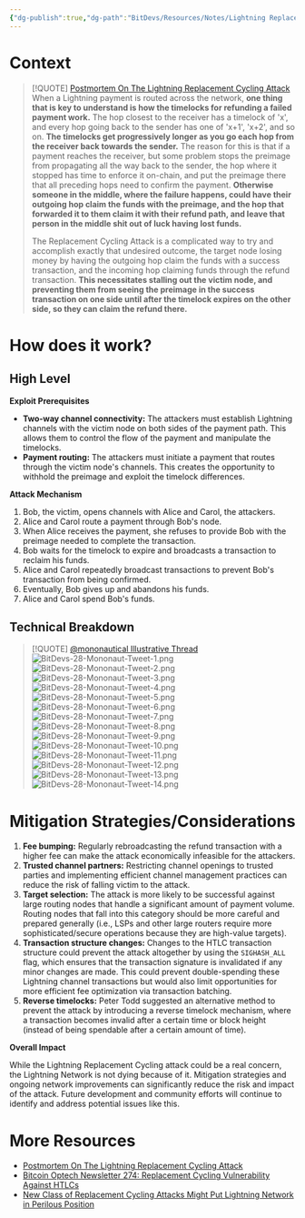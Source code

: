 ```yaml
---
{"dg-publish":true,"dg-path":"BitDevs/Resources/Notes/Lightning Replacement Cycling Attack.md","permalink":"/bit-devs/resources/notes/lightning-replacement-cycling-attack/","title":"Lightning Replacement Cycling Attack","tags":["bitdevs","bitcoin","socratic-28","lightning","vulnerability"],"noteIcon":"3","created":"2023-11-16T19:35:10.427-10:00","updated":"2023-11-19T22:34:52.456-10:00"}
---
```




# Context

> [!QUOTE] [Postmortem On The Lightning Replacement Cycling Attack](https://bitcoinmagazine.com/technical/postmortem-on-the-lightning-replacement-cycling-attack)
> When a Lightning payment is routed across the network, **one thing that is key to understand is how the timelocks for refunding a failed payment work.** The hop closest to the receiver has a timelock of 'x', and every hop going back to the sender has one of 'x+1', 'x+2', and so on. **The timelocks get progressively longer as you go each hop from the receiver back towards the sender.** The reason for this is that if a payment reaches the receiver, but some problem stops the preimage from propagating all the way back to the sender, the hop where it stopped has time to enforce it on-chain, and put the preimage there that all preceding hops need to confirm the payment. **Otherwise someone in the middle, where the failure happens, could have their outgoing hop claim the funds with the preimage, and the hop that forwarded it to them claim it with their refund path, and leave that person in the middle shit out of luck having lost funds.**
> 
> The Replacement Cycling Attack is a complicated way to try and accomplish exactly that undesired outcome, the target node losing money by having the outgoing hop claim the funds with a success transaction, and the incoming hop claiming funds through the refund transaction. **This necessitates stalling out the victim node, and preventing them from seeing the preimage in the success transaction on one side until after the timelock expires on the other side, so they can claim the refund there.**

# How does it work?

## High Level

**Exploit Prerequisites**

- **Two-way channel connectivity:** The attackers must establish Lightning channels with the victim node on both sides of the payment path. This allows them to control the flow of the payment and manipulate the timelocks.
- **Payment routing:** The attackers must initiate a payment that routes through the victim node's channels. This creates the opportunity to withhold the preimage and exploit the timelock differences.

**Attack Mechanism**

1. Bob, the victim, opens channels with Alice and Carol, the attackers.
2. Alice and Carol route a payment through Bob's node.
3. When Alice receives the payment, she refuses to provide Bob with the preimage needed to complete the transaction.
4. Bob waits for the timelock to expire and broadcasts a transaction to reclaim his funds.
5. Alice and Carol repeatedly broadcast transactions to prevent Bob's transaction from being confirmed.
6. Eventually, Bob gives up and abandons his funds.
7. Alice and Carol spend Bob's funds.

## Technical Breakdown

> [!QUOTE] [@mononautical Illustrative Thread](https://x.com/mononautical/status/1715736832950825224?s=52&t=fR1UfkkV0hfE5yaQW87bRg)
![BitDevs-28-Mononaut-Tweet-1.png](/img/user/para/artifacts/BitDevs-28-Mononaut-Tweet-1.png)
![BitDevs-28-Mononaut-Tweet-2.png](/img/user/para/artifacts/BitDevs-28-Mononaut-Tweet-2.png)
![BitDevs-28-Mononaut-Tweet-3.png](/img/user/para/artifacts/BitDevs-28-Mononaut-Tweet-3.png)
![BitDevs-28-Mononaut-Tweet-4.png](/img/user/para/artifacts/BitDevs-28-Mononaut-Tweet-4.png)
![BitDevs-28-Mononaut-Tweet-5.png](/img/user/para/artifacts/BitDevs-28-Mononaut-Tweet-5.png)
![BitDevs-28-Mononaut-Tweet-6.png](/img/user/para/artifacts/BitDevs-28-Mononaut-Tweet-6.png)
![BitDevs-28-Mononaut-Tweet-7.png](/img/user/para/artifacts/BitDevs-28-Mononaut-Tweet-7.png)
![BitDevs-28-Mononaut-Tweet-8.png](/img/user/para/artifacts/BitDevs-28-Mononaut-Tweet-8.png)
![BitDevs-28-Mononaut-Tweet-9.png](/img/user/para/artifacts/BitDevs-28-Mononaut-Tweet-9.png)
![BitDevs-28-Mononaut-Tweet-10.png](/img/user/para/artifacts/BitDevs-28-Mononaut-Tweet-10.png)
![BitDevs-28-Mononaut-Tweet-11.png](/img/user/para/artifacts/BitDevs-28-Mononaut-Tweet-11.png)
![BitDevs-28-Mononaut-Tweet-12.png](/img/user/para/artifacts/BitDevs-28-Mononaut-Tweet-12.png)
![BitDevs-28-Mononaut-Tweet-13.png](/img/user/para/artifacts/BitDevs-28-Mononaut-Tweet-13.png)
![BitDevs-28-Mononaut-Tweet-14.png](/img/user/para/artifacts/BitDevs-28-Mononaut-Tweet-14.png)

# Mitigation Strategies/Considerations

1. **Fee bumping:** Regularly rebroadcasting the refund transaction with a higher fee can make the attack economically infeasible for the attackers.
2. **Trusted channel partners:** Restricting channel openings to trusted parties and implementing efficient channel management practices can reduce the risk of falling victim to the attack.
3. **Target selection:** The attack is more likely to be successful against large routing nodes that handle a significant amount of payment volume. Routing nodes that fall into this category should be more careful and prepared generally (i.e., LSPs and other large routers require more sophisticated/secure operations because they are high-value targets).
4. **Transaction structure changes:** Changes to the HTLC transaction structure could prevent the attack altogether by using the `SIGHASH_ALL` flag, which ensures that the transaction signature is invalidated if any minor changes are made. This could prevent double-spending these Lightning channel transactions but would also limit opportunities for more efficient fee optimization via transaction batching.
5. **Reverse timelocks:** Peter Todd suggested an alternative method to prevent the attack by introducing a reverse timelock mechanism, where a transaction becomes invalid after a certain time or block height (instead of being spendable after a certain amount of time).

**Overall Impact**

While the Lightning Replacement Cycling attack could be a real concern, the Lightning Network is not dying because of it. Mitigation strategies and ongoing network improvements can significantly reduce the risk and impact of the attack. Future development and community efforts will continue to identify and address potential issues like this.

# More Resources

- [Postmortem On The Lightning Replacement Cycling Attack](https://bitcoinmagazine.com/technical/postmortem-on-the-lightning-replacement-cycling-attack) 
- [Bitcoin Optech Newsletter 274: Replacement Cycling Vulnerability Against HTLCs](https://bitcoinops.org/en/newsletters/2023/10/25/?ref=nobsbitcoin.com#replacement-cycling-vulnerability-against-htlcs) 
- [New Class of Replacement Cycling Attacks Might Put Lightning Network in Perilous Position](https://www.nobsbitcoin.com/major-lightning-vulnerability-concern-leaves-the-network-in-hard-dillema/)
